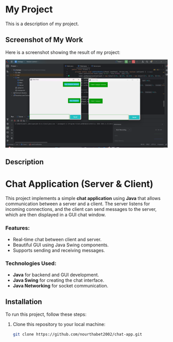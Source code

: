 # My Project

This is a description of my project.

## Screenshot of My Work
Here is a screenshot showing the result of my project:

![Screenshot](./screenshots/chat.png)

## Description
# Chat Application (Server & Client)

This project implements a simple **chat application** using **Java** that allows communication between a server and a client. The server listens for incoming connections, and the client can send messages to the server, which are then displayed in a GUI chat window.

### Features:
- Real-time chat between client and server.
- Beautiful GUI using Java Swing components.
- Supports sending and receiving messages.

### Technologies Used:
- **Java** for backend and GUI development.
- **Java Swing** for creating the chat interface.
- **Java Networking** for socket communication.
## Installation
To run this project, follow these steps:

1. Clone this repository to your local machine:
   ```bash
   git clone https://github.com/nourthabet2002/chat-app.git
